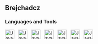 ## Brejchadcz

### Languages and Tools
<img src="https://cdn.jsdelivr.net/gh/devicons/devicon@latest/icons/python/python-original.svg" align="left" alt="Java" width="30px" style="padding-right: 10px;"/>
<img src="https://cdn.jsdelivr.net/gh/devicons/devicon@latest/icons/javascript/javascript-original.svg" align="left" alt="Java" width="30px" style="padding-right: 10px;"/>
<img src="https://cdn.jsdelivr.net/gh/devicons/devicon@latest/icons/php/php-original.svg" align="left" alt="Java" width="30px" style="padding-right: 10px;"/>
<img src="https://cdn.jsdelivr.net/gh/devicons/devicon@latest/icons/css3/css3-original.svg" align="left" alt="Java" width="30px" style="padding-right: 10px;"/>
<img src="https://cdn.jsdelivr.net/gh/devicons/devicon@latest/icons/html5/html5-original.svg" align="left" alt="Java" width="30px" style="padding-right: 10px;"/>
<img src="https://cdn.jsdelivr.net/gh/devicons/devicon@latest/icons/csharp/csharp-original.svg" align="left" alt="Java" width="30px" style="padding-right: 10px;"/>
<img src="https://cdn.jsdelivr.net/gh/devicons/devicon@latest/icons/blazor/blazor-original.svg" align="left" alt="Java" width="30px" style="padding-right: 10px;"/>


